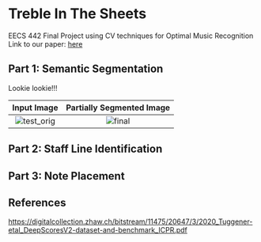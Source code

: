 # Treble In The Sheets
EECS 442 Final Project using CV techniques for Optimal Music Recognition \
Link to our paper: [here](www.google.com)

## Part 1: Semantic Segmentation
Lookie lookie!!!




Input Image             |  Partially Segmented Image
:-------------------------:|:-------------------------:
![test_orig](https://user-images.githubusercontent.com/54146662/164956337-42246cfb-bcbb-42f4-afc3-5e280b80276f.png)  |  ![final](https://user-images.githubusercontent.com/54146662/164956342-1d2d928f-fbfe-4a44-ac15-c10d3db1aa95.png)


## Part 2: Staff Line Identification

## Part 3: Note Placement

## References
https://digitalcollection.zhaw.ch/bitstream/11475/20647/3/2020_Tuggener-etal_DeepScoresV2-dataset-and-benchmark_ICPR.pdf
